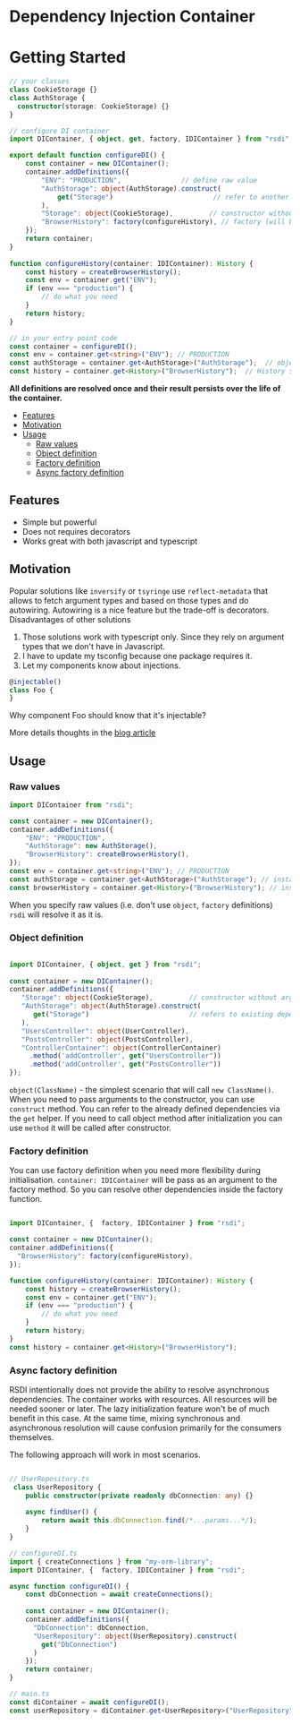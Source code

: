 # Dependency Injection Container

# Getting Started

```typescript
// your classes 
class CookieStorage {}
class AuthStorage {
  constructor(storage: CookieStorage) {}
}

// configure DI container
import DIContainer, { object, get, factory, IDIContainer } from "rsdi";

export default function configureDI() {
    const container = new DIContainer();
    container.addDefinitions({
        "ENV": "PRODUCTION",               // define raw value
        "AuthStorage": object(AuthStorage).construct(
            get("Storage")                         // refer to another dependency       
        ),
        "Storage": object(CookieStorage),         // constructor without arguments       
        "BrowserHistory": factory(configureHistory), // factory (will be called only once)  
    });
    return container;
}
    
function configureHistory(container: IDIContainer): History {
    const history = createBrowserHistory();
    const env = container.get("ENV");
    if (env === "production") {
        // do what you need
    }
    return history;
}

// in your entry point code
const container = configureDI();
const env = container.get<string>("ENV"); // PRODUCTION
const authStorage = container.get<AuthStorage>("AuthStorage");  // object of AuthStorage
const history = container.get<History>("BrowserHistory");  // History singleton will be returned

``` 

**All definitions are resolved once and their result persists over the life of the container.**


- [Features](#features)
- [Motivation](#motivation)
- [Usage](#usage)
    - [Raw values](#raw-values)
    - [Object definition](#object-definition)  
    - [Factory definition](#factory-definition)
    - [Async factory definition](#async-factory-definition)

## Features

- Simple but powerful 
- Does not requires decorators
- Works great with both javascript and typescript 

## Motivation 

Popular solutions like `inversify` or `tsyringe` use `reflect-metadata` that allows to fetch argument types and based on 
those types and do autowiring. Autowiring is a nice feature but the trade-off is decorators. 
Disadvantages of other solutions
1. Those solutions work with typescript only. Since they rely on argument types that we don't have in Javascript.
2. I have to update my tsconfig because one package requires it. 
3. Let my components know about injections. 

```typescript
@injectable()
class Foo {  
}
```
Why component Foo should know that it's injectable?

More details thoughts in the [blog article](https://radzserg.medium.com/https-medium-com-radzserg-dependency-injection-in-react-part-2-995e93b3327c) 

## Usage

### Raw values

```typescript
import DIContainer from "rsdi";

const container = new DIContainer();
container.addDefinitions({   
    "ENV": "PRODUCTION",  
    "AuthStorage": new AuthStorage(),
    "BrowserHistory": createBrowserHistory(),
});
const env = container.get<string>("ENV"); // PRODUCTION    
const authStorage = container.get<AuthStorage>("AuthStorage"); // instance of AuthStorage     
const browserHistory = container.get<History>("BrowserHistory"); // instance of BrowserHistory     
```

When you specify raw values (i.e. don't use `object`, `factory` definitions) `rsdi` will resolve it as it is. 

### Object definition

```typescript
  
import DIContainer, { object, get } from "rsdi";
  
const container = new DIContainer();
container.addDefinitions({
   "Storage": object(CookieStorage),         // constructor without arguments
   "AuthStorage": object(AuthStorage).construct(
      get("Storage")                         // refers to existing dependency       
   ),  
   "UsersController": object(UserController),
   "PostsController": object(PostsController),
   "ControllerContainer": object(ControllerContainer)
     .method('addController', get("UsersController"))
     .method('addController', get("PostsController"))
});
```

`object(ClassName)` - the simplest scenario that will call `new ClassName()`. When you need to pass arguments to the 
constructor, you can use `construct` method. You can refer to the already defined dependencies via the `get` helper. 
If you need to call object method after initialization you can use `method` it will be called after constructor. 

### Factory definition

You can use factory definition when you need more flexibility during initialisation. `container: IDIContainer` will be
pass as an argument to the factory method. So you can resolve other dependencies inside the factory function.

```typescript

import DIContainer, {  factory, IDIContainer } from "rsdi";

const container = new DIContainer();
container.addDefinitions({       
  "BrowserHistory": factory(configureHistory),   
});

function configureHistory(container: IDIContainer): History {
    const history = createBrowserHistory();
    const env = container.get("ENV");
    if (env === "production") {
        // do what you need
    }
    return history;
}
const history = container.get<History>("BrowserHistory"); 
```

### Async factory definition

RSDI intentionally does not provide the ability to resolve asynchronous dependencies. The container works with 
resources. All resources will be needed sooner or later. The lazy initialization feature won't be of much benefit 
in this case. At the same time, mixing synchronous and asynchronous resolution will cause confusion primarily for 
the consumers themselves.

The following approach will work in most scenarios.

```typescript

// UserRepository.ts
 class UserRepository {
    public constructor(private readonly dbConnection: any) {}
   
    async findUser() {       
        return await this.dbConnection.find(/*...params...*/);
    }
}

// configureDI.ts
import { createConnections } from "my-orm-library";
import DIContainer, {  factory, IDIContainer } from "rsdi";

async function configureDI() {
    const dbConnection = await createConnections();
    
    const container = new DIContainer();
    container.addDefinitions({       
      "DbConnection": dbConnection,
      "UserRepository": object(UserRepository).construct(
        get("DbConnection")
      ) 
    });
    return container;
}

// main.ts
const diContainer = await configureDI();
const userRepository = diContainer.get<UserRepository>("UserRepository");
```

